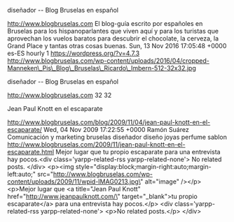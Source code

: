 diseñador -- Blog Bruselas en español

http://www.blogbruselas.com El blog-guía escrito por españoles en
Bruselas para los hispanoparlantes que viven aquí y para los turistas
que aprovechan los vuelos baratos para descubrir el chocolate, la
cerveza, la Grand Place y tantas otras cosas buenas. Sun, 13 Nov 2016
17:05:48 +0000 es-ES hourly 1 https://wordpress.org/?v=4.7.3
http://www.blogbruselas.com/wp-content/uploads/2016/04/cropped-Manneken\_Pis\_Blog\_Bruselas\_Ricardo\_Imbern-512-32x32.jpg

diseñador -- Blog Bruselas en español

http://www.blogbruselas.com 32 32

Jean Paul Knott en el escaparate

http://www.blogbruselas.com/blog/2009/11/04/jean-paul-knott-en-el-escaparate/
Wed, 04 Nov 2009 17:22:55 +0000 Ramón Suárez Comunicación y marketing
bruselas diseñador diseño joyas perfume sablon
http://www.blogbruselas.com/2009/11/jean-paul-knott-en-el-escaparate.html
Mejor lugar que tu propio escaparate para una entrevista hay pocos.\<div
class=\'yarpp-related-rss yarpp-related-none\'\> No related posts.
\</div\> \<p\>\<img
style=\"display:block;margin-right:auto;margin-left:auto;\"
src=\"http://www.blogbruselas.com/wp-content/uploads/2009/11/wpid-IMAG0213.jpg\"
alt=\"image\" /\>\</p\> \<p\>Mejor lugar que \<a title=\"Jean Paul
Knott\" href=\"http://www.jeanpaulknott.com/\" target=\"\_blank\"\>tu
propio escaparate\</a\> para una entrevista hay pocos.\</p\> \<div
class=\'yarpp-related-rss yarpp-related-none\'\> \<p\>No related
posts.\</p\> \</div\>
